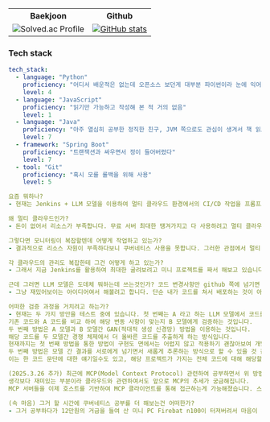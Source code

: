 <!-- 피스피스~! -->
<div align="center">
  

<table>
  <tr>
    <th>Baekjoon</th>
    <th>Github</th>
  </tr>
  <tr>
    <td align="center">
      <!-- 백준 등급 이미지 -->
      <img 
        src="https://mazassumnida.wtf/api/v2/generate_badge?boj=jhb9904" 
        alt="Solved.ac Profile"
      />
    </td>
    <td align="center">
      <!-- 깃허브 통계 이미지 -->
      <a href="https://github.com/anuraghazra/github-readme-stats">
        <img 
          src="https://github-readme-stats.vercel.app/api?username=onestar99&show_icons=true" 
          alt="GitHub stats" 
        />
      </a>
    </td>
  </tr>
</table>



</div>

### Tech stack
```yaml
tech_stack:
  - language: "Python"
    proficiency: "어디서 배운적은 없는데 오픈소스 보던게 대부분 파이썬이라 눈에 익어버리고 어떤게 좋은 코드인지 구분이 가기 시작"
    level: 4
  - language: "JavaScript"
    proficiency: "읽기만 가능하고 작성해 본 적 거의 없음"
    level: 1
  - language: "Java"
    proficiency: "아주 열심히 공부한 정직한 친구, JVM 쪽으로도 관심이 생겨서 책 읽으며 공부 중"
    level: 7
  - framework: "Spring Boot"
    proficiency: "트랜잭션과 싸우면서 정이 들어버렸다"
    level: 7
  - tool: "Git"
    proficiency: "혹시 모를 롤백을 위해 사용"
    level: 5
```

```yaml
요즘 뭐하나?
- 현재는 Jenkins + LLM 모델을 이용하여 멀티 클라우드 환경에서의 CI/CD 작업을 프롬프트와 자연어만으로 자동으로 config 값들을 수정하는 프로젝트를 비밀리에 진행하고 있습니다.

왜 멀티 클라우드인가?
- 돈이 없어서 리소스가 부족합니다. 무료 서버 최대한 땡겨가지고 다 사용하려고 멀티 클라우드로 전환했습니다. 덕분에 관리하기가 너무 복잡해져서 이를 통합적으로 쉽게 관리하기 위해 여러 방법으로 작업 중입니다.

그렇다면 모니터링이 복잡할텐데 어떻게 작업하고 있는가?
- 결과적으로 리소스 자원이 부족하다보니 쿠버네티스 사용을 못합니다. 그러한 관점에서 멀티 클라우드에 있는 각기 서버들의 메트릭 데이터들을 중앙 클라우드(임의의 클라우드)쪽으로 프로메테우스로 통합 전송한 후, 그라파나를 사용하여 관리소스들을 모니터링을 합니다. 월페이퍼 엔진이라는 배경화면을 만들 수 있는 엔진이 있는데, 이걸로 처음에 자바스크립트로 json API를 받아 모니터링 해보려고 했다가 그라파나를 발견해서 써보고 있는데 만족스럽습니다.

각 클라우드의 관리도 복잡한테 그건 어떻게 하고 있는가?
- 그래서 지금 Jenkins를 활용하여 최대한 굴려보려고 미니 프로젝트를 짜서 해보고 있습니다. 클라우드 독립 환경만 지금 5개로 굴려지고 있습니다. 이러다보니 VPC도 설정을 못하고 각기 서버에서 최대한 보안성을 높이기 위해 해당되는 서버들간의 IP만 통신 교류가 진행되야 합니다. 이를 위해 Config 서버를 따로 두고 각 클라우드 환경에서 유기적으로 방화벽을 조정해줘야 합니다. Config 서버가 변경될 때에는 해당 Config 서버의 주소를 다른 서버들에서 변경을 해줘야 합니다. 이를 위해 현재 작업 하고 있는 것이 Jenkins 작업입니다. 해당 프로젝트의 github 배포 서버에서 변동을 주면 자동으로 CI/CD 작업을 할 수 있도록 docker 이미지화와 변경을 자동화하는 작업을 하고 있습니다.

근데 그러면 LLM 모델은 도데체 뭐하는데 쓰는것인가? 코드 변경사항만 github 쪽에 넘기면 config 관련 내용들이 전부 수정되는 것이 아닌가?
- 그냥 재밌어보이는 아이디어여서 해볼려고 합니다. 단순 내가 코드를 쳐서 배포하는 것이 아닌, LLM을 최대한 활용하여 해당 ip 주소들에 대한 프롬프트와 내용만을 변경해달라고 요청하면 자동으로 서비스에 적용되는 것을 보고 싶습니다. 현재 고민중에 있는 것은 LLM 모델이 만든 코드에 대한 검증입니다. 코드의 검증이 마쳐진 후에야 github 쪽으로 push 작업을 할 수 있습니다. LLM 모델이 만든 코드에 대한 신용도가 아직까지는 떨어짐에 있어서 그렇습니다. 사실 LLM 에게 코드를 만들어달라고 하고 내가 그것을 보고 확인한 후에 Deploy 하도록 하는 작업은 어렵지 않습니다. 하지만 제가 하고 싶은 것은 그야말로 AI에 대한 완전한 신용을 가지는 Tool입니다. 그렇기에 프롬프트와 자연어를 적용하면, 사용자가 내용을 확인하는 것이 아닌 알아서 작업이 마쳐져야 하는 것입니다.

어떠한 검증 과정을 거치려고 하는가?
- 현재는 두 가지 방안을 테스트 중에 있습니다. 첫 번째는 A 라고 하는 LLM 모델에서 코드를 만든 후, B 라는 다른 LLM 모델에서 비교를 하는 것입니다.
기존 코드와 A 코드를 비교 하여 해당 변동 사항이 맞는지 B 모델에게 검증하는 것입니다.
두 번째 방법은 A 모델과 B 모델간 GAN(적대적 생성 신경망) 방법을 이용하는 것입니다.
해당 코드를 두 모델간 경쟁 체제에서 더 올바른 코드를 추출하게 하는 방식입니다.
현재까지는 첫 번째 방법을 통한 방법이 구현도 면에서는 어렵지 않고 적용하기 괜찮아보여 개발을 진행 중에 있습니다.
두 번째 방법은 모델 간 결과를 서로에게 넘기면서 새롭게 추론하는 방식으로 할 수 있을 것 같은데, 어느 정도로 서로에게 데이터를 핑퐁해야 좋은 결과 값을 넘겨 줄 수 있을지는 테스트를 진행해 봐야 합니다.
이는 한 코드 문단에 대한 얘기일수도 있고, 해당 프로젝트가 가지는 전체 코드에 대해 해당할 수도 있습니다.

(2025.3.26 추가) 최근에 MCP(Model Context Protocol) 관련하여 공부하면서 위 방법을 MCP로 할 수 있음을 알게되어서 그쪽 방향으로 프로젝트를 진행하고 있습니다.
생각보다 재미있는 부분이라 클라우드와 관련하여서도 앞으로 MCP의 추세가 궁금해집니다.
MCP 서버들을 이제 호스트를 기반하여 MCP 클라이언트를 통해 접근하는게 가능해졌습니다. 스프링을 통해서도 이제 다른 MCP 서버들에 유연하게 접근이 가능해졌습니다. 기존 Soool이라는 프로젝트를 진행하며 

(속 마음) 그거 할 시간에 쿠버네티스 공부를 더 해보는건 어떠한가?
- 그거 공부하다가 12만원의 거금을 들여 산 미니 PC Firebat n100이 터져버려서 마음이 너무 아픕니다. 사실 쿠버네티스를 로컬에서 테스트해보며 써 봤었습니다. 이제 그걸 검증하고 JMeter 같은 걸로 테스트 할 수 있는 분산환경이 없어서.. 저도 공부하고 싶습니다.. 훌쩍

```
